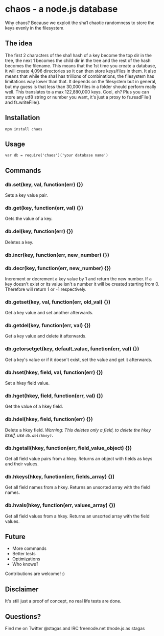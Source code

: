 chaos - a node.js database
==========================

Why chaos? Because we exploit the sha1 chaotic randomness to store the keys evenly in the filesystem.

## The idea

The first 2 characters of the sha1 hash of a key become the top dir in the tree, the next 1 becomes the
child dir in the tree and the rest of the hash becomes the filename. This means that the 1st time you
create a database, it will create 4,096 directories so it can then store keys/files in them. It
also means that while the sha1 has trillions of combinations, the filesystem has limitations way lower
than that. It depends on the filesystem but in general, but my guess is that less than 30,000 files in 
a folder should perform really well. This translates to a max 122,880,000 keys. Cool, eh?
Plus you can store any utf8 string or number you want, it's just a proxy to fs.readFile() and fs.writeFile().

## Installation

    npm install chaos

## Usage

    var db = require('chaos')('your database name')

## Commands

### db.set(key, val, function(err) {})

Sets a key value pair.

### db.get(key, function(err, val) {})

Gets the value of a key.
  
### db.del(key, function(err) {})

Deletes a key.

### db.incr(key, function(err, new_number) {})
### db.decr(key, function(err, new_number) {})

Increment or decrement a key value by 1 and return the new number. If a key doesn't exist or its value isn't a number it will be created starting from 0. Therefore will return 1 or -1 respectively.
  
### db.getset(key, val, function(err, old_val) {})
Get a key value and set another afterwards.
  
### db.getdel(key, function(err, val) {})
Get a key value and delete it afterwards.

### db.getorsetget(key, default_value, function(err, val) {})
Get a key's value or if it doesn't exist, set the value and get it afterwards.
  
### db.hset(hkey, field, val, function(err) {})
Set a hkey field value.

### db.hget(hkey, field, function(err, val) {})
Get the value of a hkey field.

### db.hdel(hkey, field, function(err) {})
Delete a hkey field. _Warning: This deletes only a field, to delete the hkey itself, use `db.del(hkey)`_.

### db.hgetall(hkey, function(err, field_value_object) {})
Get all field value pairs from a hkey. Returns an object with fields as keys and their values.
  
### db.hkeys(hkey, function(err, fields_array) {})
Get all field names from a hkey. Returns an unsorted array with the field names.

### db.hvals(hkey, function(err, values_array) {})
Get all field values from a hkey. Returns an unsorted array with the field values.
  
## Future

* More commands
* Better tests
* Optimizations
* Who knows?

Contributions are welcome! :)

## Disclaimer

It's still just a proof of concept, no real life tests are done.

## Questions? 

Find me on Twitter @stagas and IRC freenode.net #node.js as stagas
